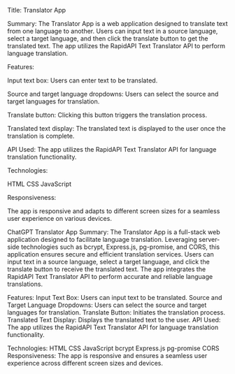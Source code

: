 Title: Translator App

Summary:
The Translator App is a web application designed to translate text from one language to another. Users can input text in a source language, select a target language, and then click the translate button to get the translated text. The app utilizes the RapidAPI Text Translator API to perform language translation.

Features:

Input text box: Users can enter text to be translated.

Source and target language dropdowns: Users can select the source and target languages for translation.

Translate button: Clicking this button triggers the translation process.

Translated text display: The translated text is displayed to the user once the translation is complete.

API Used: The app utilizes the RapidAPI Text Translator API for language translation functionality.

Technologies:

HTML
CSS
JavaScript

Responsiveness:

The app is responsive and adapts to different screen sizes for a seamless user experience on various devices.

ChatGPT
Translator App
Summary:
The Translator App is a full-stack web application designed to facilitate language translation. Leveraging server-side technologies such as bcrypt, Express.js, pg-promise, and CORS, this application ensures secure and efficient translation services. Users can input text in a source language, select a target language, and click the translate button to receive the translated text. The app integrates the RapidAPI Text Translator API to perform accurate and reliable language translations.

Features:
Input Text Box: Users can input text to be translated.
Source and Target Language Dropdowns: Users can select the source and target languages for translation.
Translate Button: Initiates the translation process.
Translated Text Display: Displays the translated text to the user.
API Used:
The app utilizes the RapidAPI Text Translator API for language translation functionality.

Technologies:
HTML
CSS
JavaScript
bcrypt
Express.js
pg-promise
CORS
Responsiveness:
The app is responsive and ensures a seamless user experience across different screen sizes and devices.


